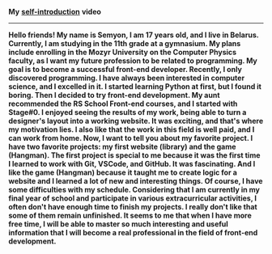 **My** [**self-introduction**](https://www.youtube.com/watch?v=sWAM8czzNOI) **video**

***

**Hello friends! My name is Semyon, I am 17 years old, and I live in Belarus. Currently, I am studying in the 11th grade at a gymnasium. My plans include enrolling in the Mozyr University on the Computer Physics faculty, as I want my future profession to be related to programming. My goal is to become a successful front-end developer. Recently, I only discovered programming. I have always been interested in computer science, and I excelled in it. I started learning Python at first, but I found it boring. Then I decided to try front-end development. My aunt recommended the RS School Front-end courses, and I started with Stage#0. I enjoyed seeing the results of my work, being able to turn a designer's layout into a working website. It was exciting, and that's where my motivation lies. I also like that the work in this field is well paid, and I can work from home. Now, I want to tell you about my favorite project. I have two favorite projects: my first website (library) and the game (Hangman). The first project is special to me because it was the first time I learned to work with Git, VSCode, and GitHub. It was fascinating. And I like the game (Hangman) because it taught me to create logic for a website and I learned a lot of new and interesting things. Of course, I have some difficulties with my schedule. Considering that I am currently in my final year of school and participate in various extracurricular activities, I often don't have enough time to finish my projects. I really don't like that some of them remain unfinished. It seems to me that when I have more free time, I will be able to master so much interesting and useful information that I will become a real professional in the field of front-end development.**
